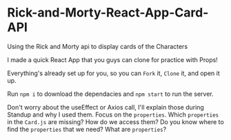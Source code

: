 # Rick-and-Morty-React-App-Card-API
Using the Rick and Morty api to display cards of the Characters

I made a quick React App that you guys can clone for practice with Props! 

Everything's already set up for you, so you can `Fork` it, `Clone` it, and open it up. 

Run `npm i` to download the dependacies and `npm start` to run the server.

Don't worry about the useEffect or Axios call, I'll explain those during Standup and why I used them. Focus on the `properties`. Which `properties` in the `Card.js` are missing? How do we access them? Do you know where to find the `properties` that we need? What are `properties`?
